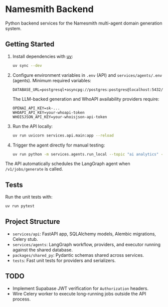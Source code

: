 # Namesmith Backend

Python backend services for the Namesmith multi-agent domain generation system.

## Getting Started

1. Install dependencies with [uv](https://github.com/astral-sh/uv):
   ```bash
   uv sync --dev
   ```
2. Configure environment variables in `.env` (API) and `services/agents/.env` (agents). Minimum required variables:
   ```env 
   DATABASE_URL=postgresql+asyncpg://postgres:postgres@localhost:5432/namesmith
   ```
   The LLM-backed generation and WhoAPI availability providers require:
   ```env
   OPENAI_API_KEY=sk-...
   WHOAPI_API_KEY=your-whoapi-token
   WHOISJSON_API_KEY=your-whoisjson-api-token
   ```
3. Run the API locally:
   ```bash
   uv run uvicorn services.api.main:app --reload
   ```
4. Trigger the agent directly for manual testing:
   ```bash
   uv run python -m services.agents.run_local --topic "ai analytics" --count 5
   ```

The API automatically schedules the LangGraph agent when `/v1/jobs/generate` is called.

## Tests

Run the unit tests with:
```bash
uv run pytest
```

## Project Structure

- `services/api`: FastAPI app, SQLAlchemy models, Alembic migrations, Celery stub.
- `services/agents`: LangGraph workflow, providers, and executor running against the shared database.
- `packages/shared_py`: Pydantic schemas shared across services.
- `tests`: Fast unit tests for providers and serializers.

## TODO

- Implement Supabase JWT verification for `Authorization` headers.
- Wire Celery worker to execute long-running jobs outside the API process.

